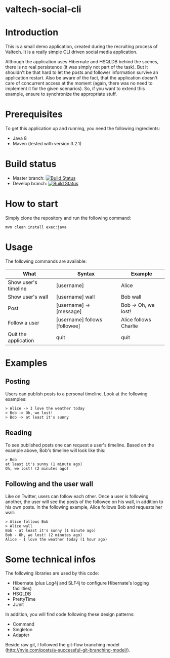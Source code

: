 valtech-social-cli
==================

# Introduction
This is a small demo application, created during the recruiting process of Valtech. It is a really simple CLI
driven social media application.

Although the application uses Hibernate and HSQLDB behind the scenes, there is no real persistence (it was
simply not part of the task). But it shouldn't be that hard to let the posts and follower information survive
an application restart.
Also be aware of the fact, that the application doesn't care of concurrent access at the moment (again, there was
no need to implement it for the given scenarios). So, if you want to extend this example, ensure to synchronize the
appropriate stuff.

# Prerequisites
To get this application up and running, you need the following ingredients:
* Java 8
* Maven (tested with version 3.2.1)

# Build status
* Master branch: [![Build Status](https://travis-ci.org/daincredibleholg/valtech-social-cli.svg?branch=master)](https://travis-ci.org/daincredibleholg/valtech-social-cli)
* Develop branch: [![Build Status](https://travis-ci.org/daincredibleholg/valtech-social-cli.svg?branch=develop)](https://travis-ci.org/daincredibleholg/valtech-social-cli)

# How to start
Simply clone the repository and run the following command:
```
mvn clean install exec:java
```

# Usage
The following commands are available:

| What                 | Syntax                        | Example               |
|----------------------|-------------------------------|-----------------------|
| Show user's timeline | [username]                    | Alice                 |
| Show user's wall     | [username] wall               | Bob wall              |
| Post                 | [username] -> [message]       | Bob -> Oh, we lost!   |
| Follow a user        | [username] follows [followee] | Alice follows Charlie |
| Quit the application | quit                          | quit                  |

# Examples

## Posting
Users can publish posts to a personal timeline. Look at the following examples:
```
> Alice -> I love the weather today
> Bob -> Oh, we lost!
> Bob -> at least it's sunny
```

## Reading
To see published posts one can request a user's timeline. Based on the example above, 
Bob's timeline will look like this:
```
> Bob
at least it's sunny (1 minute ago)
Oh, we lost! (2 minutes ago)
```

## Following and the user wall
Like on Twitter, users can follow each other. Once a user is following another, the user will see the posts of the 
followee on his wall, in addition to his own posts. In the following example, Alice follows Bob and requests her wall:
```
> Alice follows Bob
> Alice wall
Bob - at least it's sunny (1 minute ago)
Bob - Oh, we lost! (2 minutes ago)
Alice - I love the weather today (1 hour ago)
```

# Some technical infos
The following libraries are used by this code:
* Hibernate (plus Log4j and SLF4j to configure Hibernate's logging facilities)
* HSQLDB
* PrettyTime
* JUnit

In addition, you will find code following these design patterns:
* Command
* Singleton
* Adapter

Beside raw git, I followed the git-flow branching model (http://nvie.com/posts/a-successful-git-branching-model/).
